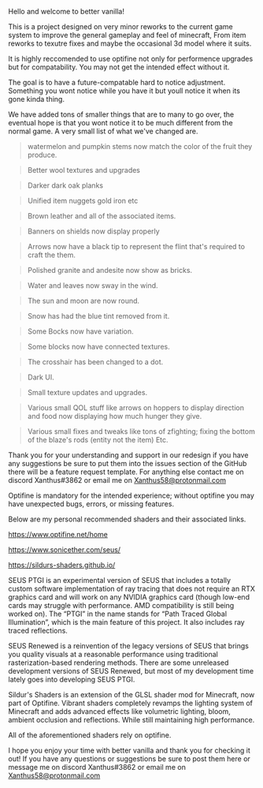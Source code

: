 Hello and welcome to better vanilla! 

This is a project designed on very minor reworks to the current game system to improve the general gameplay and feel of minecraft, From item reworks to texutre fixes and maybe the occasional 3d model where it suits.

It is highly reccomended to use optifine not only for performence upgrades but for compatability. You may not get the intended effect without it.

The goal is to have a future-compatable hard to notice adjustment. Something you wont notice while you have it but youll notice it when its gone kinda thing. 

We have added tons of smaller things that are to many to go over, the eventual hope is that you wont notice it to be much different from the normal game. A very small list of what we've changed are.

>watermelon and pumpkin stems now match the color of the fruit they produce.

>Better wool textures and upgrades

>Darker dark oak planks

>Unified item nuggets gold iron etc

>Brown leather and all of the associated items.

>Banners on shields now display properly

>Arrows now have a black tip to represent the flint that's required to craft the them.

>Polished granite and andesite now show as bricks. 

>Water and leaves now sway in the wind.

>The sun and moon are now round.

>Snow has had the blue tint removed from it.

>Some Bocks now have variation.

>Some blocks now have connected textures.

>The crosshair has been changed to a dot.

>Dark UI.

>Small texture updates and upgrades.

>Various small QOL stuff like arrows on hoppers to display direction and food now displaying how much hunger they give.

>Various small fixes and tweaks like tons of zfighting; fixing the bottom of the blaze's rods (entity not the item) Etc.

Thank you for your understanding and support in our redesign if you have any suggestions be sure to put them into the issues section of the GitHub there will be a feature request template. For anything else contact me on discord Xanthus#3862 or email me on Xanthus58@protonmail.com

Optifine is mandatory for the intended experience; without optifine you may have unexpected bugs, errors, or missing features.

Below are my personal recommended shaders and their associated links.

https://www.optifine.net/home

https://www.sonicether.com/seus/

https://sildurs-shaders.github.io/

SEUS PTGI is an experimental version of SEUS that includes a totally custom software implementation of ray tracing that does not require an RTX graphics card and will work on any NVIDIA graphics card (though low-end cards may struggle with performance. AMD compatibility is still being worked on). The “PTGI” in the name stands for “Path Traced Global Illumination”, which is the main feature of this project. It also includes ray traced reflections.

SEUS Renewed is a reinvention of the legacy versions of SEUS that brings you quality visuals at a reasonable performance using traditional rasterization-based rendering methods. There are some unreleased development versions of SEUS Renewed, but most of my development time lately goes into developing SEUS PTGI.

Sildur's Shaders is an extension of the GLSL shader mod for Minecraft, now part of Optifine.
Vibrant shaders completely revamps the lighting system of Minecraft and adds advanced effects like volumetric lighting, bloom, ambient occlusion and reflections. While still maintaining high performance.

All of the aforementioned shaders rely on optifine.


I hope you enjoy your time with better vanilla and thank you for checking it out! If you have any questions or suggestions be sure to post them here or message me on discord Xanthus#3862 or email me on Xanthus58@protonmail.com
